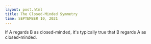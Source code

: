 ```yaml
---
layout: post.html
title: The Closed-Minded Symmetry
time: SEPTEMBER 10, 2021
---
```


If A regards B as closed-minded, it's typically true that B regards A as closed-minded.